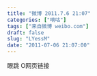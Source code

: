 ```yaml
---
title: "微博 2011.7.6 21:07"
categories: ["嘀咕"]
tags: ["来自微博 weibo.com"]
draft: false
slug: "LYessM"
date: "2011-07-06 21:07:00"
---
```


<p>眼跳 O网页链接 ​​​​</p>
